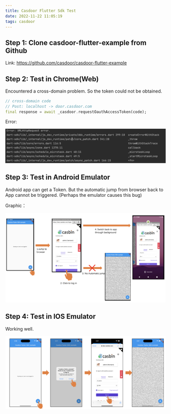 ```yaml
---
title: Casdoor Flutter Sdk Test
date: 2022-11-22 11:05:19
tags: casdoor
---
```




## Step 1: Clone casdoor-flutter-example from Github

Link: https://github.com/casdoor/casdoor-flutter-example



## Step 2: Test in Chrome(Web)

Encountered a cross-domain problem. So the token could not be obtained.

```dart
// cross-domain code
// Post: localhost -> door.casdoor.com
final response = await _casdoor.requestOauthAccessToken(code);
```

Error:

![截屏2022-11-26 14.12.45](https://raw.githubusercontent.com/muchengl/pic_storage/main/uPic/%E6%88%AA%E5%B1%8F2022-11-26%2014.12.45.png)

## Step 3: Test in Android Emulator

Android app can get a Token. But the automatic jump from browser back to App cannot be triggered. (Perhaps the emulator causes this bug)

Graphic：

![截屏2022-11-26 14.41.25](https://raw.githubusercontent.com/muchengl/pic_storage/main/uPic/%E6%88%AA%E5%B1%8F2022-11-26%2014.41.25.png)

## Step 4: Test in IOS Emulator

Working well.

![截屏2022-11-26 15.38.58](https://raw.githubusercontent.com/muchengl/pic_storage/main/uPic/%E6%88%AA%E5%B1%8F2022-11-26%2015.38.58.png)









